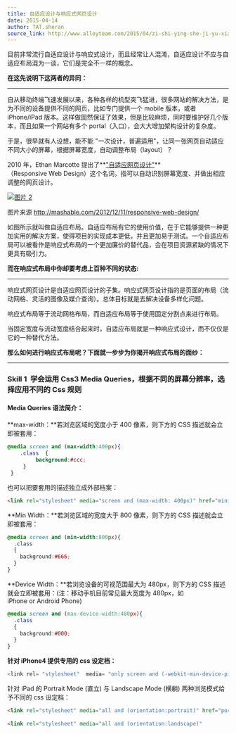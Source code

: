 ```yaml
---
title: 自适应设计与响应式网页设计
date: 2015-04-14
author: TAT.sheran
source_link: http://www.alloyteam.com/2015/04/zi-shi-ying-she-ji-yu-xiang-ying-shi-wang-ye-she-ji-qian-tan/
---
```


<!-- {% raw %} - for jekyll -->

目前非常流行自适应设计与响应式设计，而且经常让人混淆，自适应设计不应与自适应布局混为一谈，它们是完全不一样的概念。

**在这先说明下这两者的异同：**  

* * *

自从移动终端飞速发展以来，各种各样的机型突飞猛进，很多网站的解决方法，是为不同的设备提供不同的网页，比如专门提供一个 mobile 版本，或者 iPhone/iPad 版本。这样做固然保证了效果，但是比较麻烦，同时要维护好几个版本，而且如果一个网站有多个 portal（入口），会大大增加架构设计的复杂度。

于是，很早就有人设想，能不能 "一次设计，普遍适用"，让同一张网页自动适应不同大小的屏幕，根据屏幕宽度，自动调整布局（layout）？

2010 年，Ethan Marcotte 提出了**["自适应网页设计"](http://www.alistapart.com/articles/responsive-web-design/)**（Responsive Web Design）这个名词，指可以自动识别屏幕宽度、并做出相应调整的网页设计。

[![图片 2](http://www.alloyteam.com/wp-content/uploads/2015/04/图片2.png)](http://www.alloyteam.com/wp-content/uploads/2015/04/图片2.png)

图片来源 <http://mashable.com/2012/12/11/responsive-web-design/>

如图所示就叫做自适应布局。自适应布局有它的使用价值，在于它能够提供一种更加实用的解决方案，使得项目的实现成本更低，并且更加易于测试。一个自适应布局可以被看作是响应式布局的一个更加廉价的替代品，会在项目资源紧缺的情况下更具有吸引力。

**而在响应式布局中你却要考虑上百种不同的状态:**  

* * *

响应式网页设计是自适应网页设计的子集。响应式网页设计指的是页面的布局（流动网格、灵活的图像及媒介查询）。总体目标就是去解决设备多样化问题。

响应式布局等于流动网格布局，而自适应布局等于使用固定分割点来进行布局。

当固定宽度与流动宽度结合起来时，自适应布局就是一种响应式设计，而不仅仅是它的一种替代方法。[​](http://www.mrmu.com.tw/2011/04/06/css3-media-queries-liquid-layout/)

**那么如何进行响应式布局呢？下面就一步步为你揭开响应式布局的面纱：**  

* * *

### **Skill 1  学会运用 Css3 Media Queries，根据不同的屏幕分辨率，选择应用不同的 Css 规则**

#### **Media Queries 语法简介：**

**max-width：**若浏览区域的宽度小于 400 像素，则下方的 CSS 描述就会立即被套用：

```css
@media screen and (max-width:400px){ 
    .class  {
         background:#ccc; 
     }
 }
```

也可以把要套用的描述独立成外部档案：

```html
<link rel="stylesheet" media="screen and (max-width: 400px)" href="mini.css" />;
```

**Min Width：**若浏览区域的宽度大于 800 像素，则下方的 CSS 描述就会立即被套用：

```css
@media screen and (min-width:800px){
  .class
  {
    background:#666;
  }
}
```

**Device Width：**若浏览设备的可视范围最大为 480px，则下方的 CSS 描述就会立即被套用：(注：移动手机目前常见最大宽度为 480px，如 iPhone or Android Phone)

```css
@media screen and (max-device-width:480px){
  .class
  {
    background:#000;
  }
}
```

**针对 iPhone4 提供专用的 css 设定档：**

```c
<link rel= "stylesheet"  media= "only screen and (-webkit-min-device-pixel-ratio: 2)"  type= "text/css"  href= "iphone4.css"  />
```

针对 iPad 的 Portrait Mode (直立) 与 Landscape Mode (横躺) 两种浏览模式给予不同的 css 设定档：

```html
<link rel="stylesheet" media="all and (orientation:portrait)" href="portrait.css">
 
<link rel="stylesheet" media="all and (orientation:landscape)" 
```


<!-- {% endraw %} - for jekyll -->